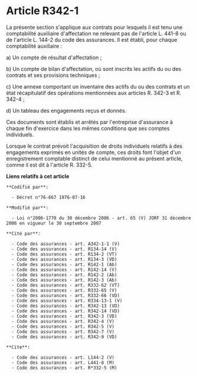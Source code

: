 # Article R342-1

La présente section s'applique aux contrats pour lesquels il est tenu une comptabilité auxiliaire d'affectation ne relevant
pas de l'article L. 441-8 ou de l'article L. 144-2 du code des assurances. Il est établi, pour chaque comptabilité
auxiliaire :

a) Un compte de résultat d'affectation ;

b) Un compte de bilan d'affectation, où sont inscrits les actifs du ou des contrats et ses provisions techniques ;

c) Une annexe comportant un inventaire des actifs du ou des contrats et un état récapitulatif des opérations mentionnées aux
articles R. 342-3 et R. 342-4 ;

d) Un tableau des engagements reçus et donnés.

Ces documents sont établis et arrêtés par l'entreprise d'assurance à chaque fin d'exercice dans les mêmes conditions que ses
comptes individuels.

Lorsque le contrat prévoit l'acquisition de droits individuels relatifs à des engagements exprimés en unités de compte, ces
droits font l'objet d'un enregistrement comptable distinct de celui mentionné au présent article, comme il est dit à
l'article R. 332-5.

**Liens relatifs à cet article**

	**Codifié par**:

	  - Décret n°76-667 1976-07-16

	**Modifié par**:

	  - Loi n°2006-1770 du 30 décembre 2006 - art. 65 (V) JORF 31 décembre 2006 en vigueur le 30 septembre 2007

	**Cité par**:

	  - Code des assurances - art. A342-1-1 (V)
	  - Code des assurances - art. R134-14 (V)
	  - Code des assurances - art. R134-2 (VT)
	  - Code des assurances - art. R134-3 (VD)
	  - Code des assurances - art. R142-1 (Ab)
	  - Code des assurances - art. R142-14 (V)
	  - Code des assurances - art. R142-2 (Ab)
	  - Code des assurances - art. R142-3 (Ab)
	  - Code des assurances - art. R332-62 (VT)
	  - Code des assurances - art. R332-65 (V)
	  - Code des assurances - art. R332-66 (VD)
	  - Code des assurances - art. R334-13-1 (V)
	  - Code des assurances - art. R342-13 (VD)
	  - Code des assurances - art. R342-14 (VD)
	  - Code des assurances - art. R342-3 (VD)
	  - Code des assurances - art. R342-4 (V)
	  - Code des assurances - art. R342-5 (V)
	  - Code des assurances - art. R342-7 (V)
	  - Code des assurances - art. R342-9 (VD)

	**Cite**:

	  - Code des assurances - art. L144-2 (V)
	  - Code des assurances - art. L441-8 (M)
	  - Code des assurances - art. R*332-5 (M)
